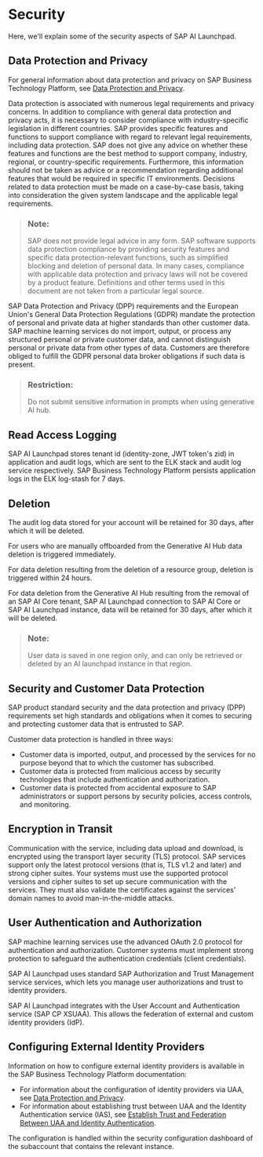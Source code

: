 <!-- loioe4cf7102c2574e8b85f669b9c4f69cde -->

# Security

Here, we'll explain some of the security aspects of SAP AI Launchpad.

<a name="loiof1d2eb91d9a248ca8c92b0110c76c6f6"/>

<!-- loiof1d2eb91d9a248ca8c92b0110c76c6f6 -->

## Data Protection and Privacy

For general information about data protection and privacy on SAP Business Technology Platform, see [Data Protection and Privacy](https://help.sap.com/viewer/65de2977205c403bbc107264b8eccf4b/Cloud/en-US/7e513d31704a4a87831191e504ca850a.html).

Data protection is associated with numerous legal requirements and privacy concerns. In addition to compliance with general data protection and privacy acts, it is necessary to consider compliance with industry-specific legislation in different countries. SAP provides specific features and functions to support compliance with regard to relevant legal requirements, including data protection. SAP does not give any advice on whether these features and functions are the best method to support company, industry, regional, or country-specific requirements. Furthermore, this information should not be taken as advice or a recommendation regarding additional features that would be required in specific IT environments. Decisions related to data protection must be made on a case-by-case basis, taking into consideration the given system landscape and the applicable legal requirements.

> ### Note:  
> SAP does not provide legal advice in any form. SAP software supports data protection compliance by providing security features and specific data protection-relevant functions, such as simplified blocking and deletion of personal data. In many cases, compliance with applicable data protection and privacy laws will not be covered by a product feature. Definitions and other terms used in this document are not taken from a particular legal source.

SAP Data Protection and Privacy \(DPP\) requirements and the European Union's General Data Protection Regulations \(GDPR\) mandate the protection of personal and private data at higher standards than other customer data. SAP machine learning services do not import, output, or process any structured personal or private customer data, and cannot distinguish personal or private data from other types of data. Customers are therefore obliged to fulfill the GDPR personal data broker obligations if such data is present.

> ### Restriction:  
> Do not submit sensitive information in prompts when using generative AI hub.



<a name="loiof1d2eb91d9a248ca8c92b0110c76c6f6__section_w3k_wch_ynb"/>

## Read Access Logging

SAP AI Launchpad stores tenant id \(identity-zone, JWT token's zid\) in application and audit logs, which are sent to the ELK stack and audit log service respectively. SAP Business Technology Platform persists application logs in the ELK log-stash for 7 days.



<a name="loiof1d2eb91d9a248ca8c92b0110c76c6f6__section_yj3_fdh_ynb"/>

## Deletion

The audit log data stored for your account will be retained for 30 days, after which it will be deleted.

For users who are manually offboarded from the Generative AI Hub data deletion is triggered immediately.

For data deletion resulting from the deletion of a resource group, deletion is triggered within 24 hours.

For data deletion from the Generative AI Hub resulting from the removal of an SAP AI Core tenant, SAP AI Launchpad connection to SAP AI Core or SAP AI Launchpad instance, data will be retained for 30 days, after which it will be deleted.

> ### Note:  
> User data is saved in one region only, and can only be retrieved or deleted by an AI launchpad instance in that region.

<a name="loioab5939567cf04016854414774fb2291e"/>

<!-- loioab5939567cf04016854414774fb2291e -->

## Security and Customer Data Protection

SAP product standard security and the data protection and privacy \(DPP\) requirements set high standards and obligations when it comes to securing and protecting customer data that is entrusted to SAP.

Customer data protection is handled in three ways:

-   Customer data is imported, output, and processed by the services for no purpose beyond that to which the customer has subscribed.
-   Customer data is protected from malicious access by security technologies that include authentication and authorization.
-   Customer data is protected from accidental exposure to SAP administrators or support persons by security policies, access controls, and monitoring.

<a name="loio42a8f0fd505d4fdca3ed1dc1de14ca07"/>

<!-- loio42a8f0fd505d4fdca3ed1dc1de14ca07 -->

## Encryption in Transit

Communication with the service, including data upload and download, is encrypted using the transport layer security \(TLS\) protocol. SAP services support only the latest protocol versions \(that is, TLS v1.2 and later\) and strong cipher suites. Your systems must use the supported protocol versions and cipher suites to set up secure communication with the services. They must also validate the certificates against the services’ domain names to avoid man-in-the-middle attacks.

<a name="loiodef9ee82675a4cb3a0f718cfc8d940dc"/>

<!-- loiodef9ee82675a4cb3a0f718cfc8d940dc -->

## User Authentication and Authorization

SAP machine learning services use the advanced OAuth 2.0 protocol for authentication and authorization. Customer systems must implement strong protection to safeguard the authentication credentials \(client credentials\).

SAP AI Launchpad uses standard SAP Authorization and Trust Management service services, which lets you manage user authorizations and trust to identity providers.

SAP AI Launchpad integrates with the User Account and Authentication service \(SAP CP XSUAA\). This allows the federation of external and custom identity providers \(IdP\).



<a name="loiodef9ee82675a4cb3a0f718cfc8d940dc__section_crv_mch_ynb"/>

## Configuring External Identity Providers

Information on how to configure external identity providers is available in the SAP Business Technology Platform documentation:

-   For information about the configuration of identity providers via UAA, see [Data Protection and Privacy](https://help.sap.com/products/BTP/65de2977205c403bbc107264b8eccf4b/7e513d31704a4a87831191e504ca850a.html?version=Cloud).
-   For information about establishing trust between UAA and the Identity Authentication service \(IAS\), see [Establish Trust and Federation Between UAA and Identity Authentication](https://help.sap.com/viewer/65de2977205c403bbc107264b8eccf4b/Cloud/en-US/7c6aa87459764b179aeccadccd4f91f3.html).

The configuration is handled within the security configuration dashboard of the subaccount that contains the relevant instance.

